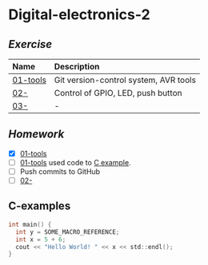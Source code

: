 # Digital-electronics-2

## _Exercise_

| **Name** | **Description** |
| :-- | :-- |
| [01-tools](/Labs/01-tools) | Git version-control system, AVR tools|   
| [02-](/Labs/) | Control of GPIO, LED, push button|
| [03-](/Labs/) | -|

## _Homework_
- [x] [01-tools](/Labs/01-tools) 
- [ ] [01-tools](/Labs/01-tools) used code to [C example](#c-examples).
- [ ] Push commits to GitHub
- [ ] [02-](/Labs/)

## C-examples

```c
int main() {
  int y = SOME_MACRO_REFERENCE;
  int x = 5 + 6;
  cout << "Hello World! " << x << std::endl();
}
```

